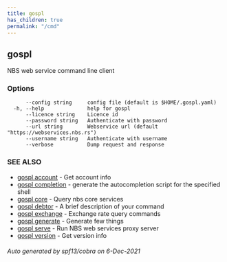 ```yaml
---
title: gospl  
has_children: true  
permalink: "/cmd"  
---
```

## gospl

NBS web service command line client

### Options

```
      --config string     config file (default is $HOME/.gospl.yaml)
  -h, --help              help for gospl
      --licence string    Licence id
      --password string   Authenticate with password
      --url string        Webservice url (default "https://webservices.nbs.rs")
      --username string   Authenticate with username
      --verbose           Dump request and response
```

### SEE ALSO

* [gospl account](account/index.md)	 - Get account info
* [gospl completion](completion/index.md)	 - generate the autocompletion script for the specified shell
* [gospl core](core/index.md)	 - Query nbs core services
* [gospl debtor](debtor/index.md)	 - A brief description of your command
* [gospl exchange](exchange/index.md)	 - Exchange rate query commands
* [gospl generate](generate/index.md)	 - Generate few things
* [gospl serve](serve/index.md)	 - Run NBS web services proxy server
* [gospl version](version/index.md)	 - Get version info

###### Auto generated by spf13/cobra on 6-Dec-2021

